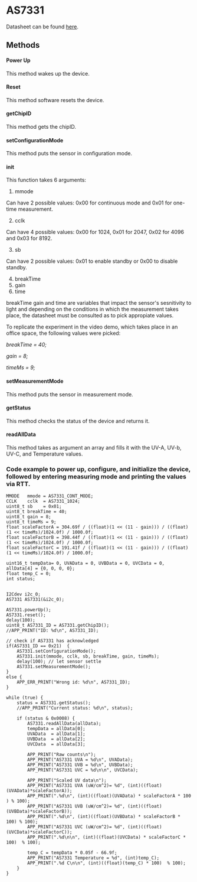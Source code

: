 # AS7331

Datasheet can be found [here](https://ams-osram.com/products/sensors/ambient-light-color-spectral-sensors/ams-as7331-spectral-uv-sensor#Datasheets).

## Methods

#### Power Up
This method wakes up the device. 

#### Reset
This method software resets the device.

#### getChipID

This method gets the chipID.

#### setConfigurationMode

This method puts the sensor in configuration mode.

#### init

This function takes 6 arguments: 
1. mmode

Can have 2 possible values: 0x00 for continuous mode and 0x01 for one-time measurement.

2. cclk

Can have 4 possible values: 0x00 for 1024, 0x01 for 2047, 0x02 for 4096 and 0x03 for 8192.

3. sb

Can have 2 possible values: 0x01 to enable standby or 0x00 to disable standby.

4. breakTime
5. gain
6. time

breakTime gain and time are variables that impact the sensor's sesnitivity to light and depending on the conditions in which the measurement takes place, the datasheet must be consulted as to pick appropiate values.

To replicate the experiment in the video demo, which takes place in an office space, the following values were picked:

*breakTime = 40;*

*gain = 8;* 

*timeMs = 9;*

#### setMeasurementMode

This method puts the sensor in measurement mode.

#### getStatus

This method checks the status of the device and returns it.

#### readAllData

This method takes as argument an array and fills it with the UV-A, UV-b, UV-C, and Temperature values. 


### Code example to power up, configure, and initialize the device, followed by entering measuring mode and printing the values via RTT. 
    MMODE   mmode = AS7331_CONT_MODE;
    CCLK    cclk  = AS7331_1024;
    uint8_t sb    = 0x01;
    uint8_t breakTime = 40;
    uint8_t gain = 8;
    uint8_t timeMs = 9;
    float scaleFactorA = 304.69f / ((float)(1 << (11 - gain))) / ((float)(1 << timeMs)/1024.0f) / 1000.0f;
    float scaleFactorB = 398.44f / ((float)(1 << (11 - gain))) / ((float)(1 << timeMs)/1024.0f) / 1000.0f;
    float scaleFactorC = 191.41f / ((float)(1 << (11 - gain))) / ((float)(1 << timeMs)/1024.0f) / 1000.0f;

    uint16_t tempData= 0, UVAData = 0, UVBData = 0, UVCData = 0, allData[4] = {0, 0, 0, 0};
    float temp_C = 0;
    int status;


    I2Cdev i2c_0;
    AS7331 AS7331(&i2c_0);

    AS7331.powerUp();
	AS7331.reset();
	delay(100);
	uint8_t AS7331_ID = AS7331.getChipID();
	//APP_PRINT("ID: %d\n", AS7331_ID);

	// check if AS7331 has acknowledged
	if(AS7331_ID == 0x21)  {
		AS7331.setConfigurationMode();
		AS7331.init(mmode, cclk, sb, breakTime, gain, timeMs);
		delay(100); // let sensor settle
		AS7331.setMeasurementMode();
	}
	else {
		APP_ERR_PRINT("Wrong id: %d\n", AS7331_ID);
	}

	while (true) {
		status = AS7331.getStatus();
		//APP_PRINT("Current status: %d\n", status);

		if (status & 0x0008) {
			AS7331.readAllData(allData); 
			tempData = allData[0];
			UVAData  = allData[1];
			UVBData  = allData[2];
			UVCData  = allData[3];

			APP_PRINT("Raw counts\n");
			APP_PRINT("AS7331 UVA = %d\n", UVAData);
			APP_PRINT("AS7331 UVB = %d\n", UVBData);
			APP_PRINT("AS7331 UVC = %d\n\n", UVCData);

			APP_PRINT("Scaled UV data\n");
			APP_PRINT("AS7331 UVA (uW/cm^2)= %d", (int)((float)(UVAData)*scaleFactorA));
			APP_PRINT(".%d\n", (int)((float)(UVAData) * scaleFactorA * 100 ) % 100);
			APP_PRINT("AS7331 UVB (uW/cm^2)= %d", (int)((float)(UVBData)*scaleFactorB));
			APP_PRINT(".%d\n", (int)((float)(UVBData) * scaleFactorB * 100) % 100);
			APP_PRINT("AS7331 UVC (uW/cm^2)= %d", (int)((float)(UVCData)*scaleFactorC));
			APP_PRINT(".%d\n\n", (int)((float)(UVCData) * scaleFactorC * 100)  % 100);

			temp_C = tempData * 0.05f - 66.9f;
			APP_PRINT("AS7331 Temperature = %d", (int)temp_C);
			APP_PRINT(".%d C\n\n", (int)((float)(temp_C) * 100)  % 100);
		}
	}


